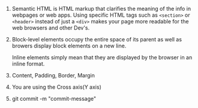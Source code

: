 1.  Semantic HTML is HTML markup that clarifies the meaning of the info in webpages or web apps. Using specific HTML tags such as `<section>` or `<header>` instead of just a `<div>` makes your page more readable for the web browsers and other Dev's.

2.  Block-level elements occupy the entire space of its parent as well as browers display block elements on a new line.

    Inline elements simply mean that they are displayed by the browser in an inline format.

3.  Content, Padding, Border, Margin

4.  You are using the Cross axis(Y axis)

5.  git commit -m "commit-message"
